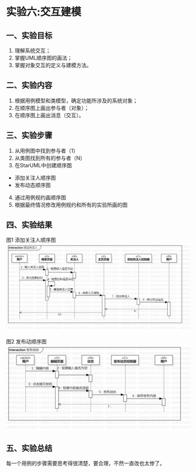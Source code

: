 # 实验六:交互建模

## 一、实验目标

1. 理解系统交互；
2. 掌握UML顺序图的画法；
3. 掌握对象交互的定义与建模方法。


## 二、实验内容

1. 根据用例模型和类模型，确定功能所涉及的系统对象；
2. 在顺序图上画出参与者（对象）；
3. 在顺序图上画出消息（交互）。


## 三、实验步骤

1. 从用例图中找到参与者（1）
2. 从类图找到所有的参与者（N）
3. 在StarUML中创建顺序图
  - 添加关注人顺序图
  - 发布动态顺序图
4. 通过用例规约画顺序图
5. 根据最终情况修改用例规约和所有的实验所画的图


## 四、实验结果

图1 添加关注人顺序图  
![顺序图](./lab5_model1.jpg)

图2 发布动顺序图  
![顺序图](./lab5_model2.jpg)


## 五、实验总结

每一个用例的步骤需要思考得很清楚，要合理，不然一直改也太惨了。